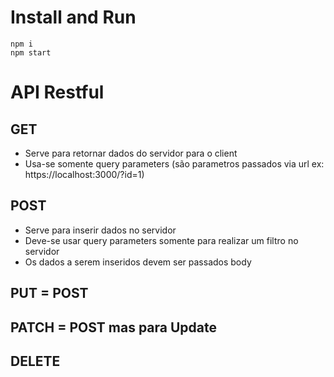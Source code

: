 # Install and Run

```
npm i
npm start
```
# API Restful

## GET 
- Serve para retornar dados do servidor para o client
- Usa-se somente query parameters (são parametros passados via url ex: https://localhost:3000/?id=1)

## POST
- Serve para inserir dados no servidor
- Deve-se usar query parameters somente para realizar um filtro no servidor
- Os dados a serem inseridos devem ser passados body

## PUT = POST

## PATCH = POST mas para Update

## DELETE

